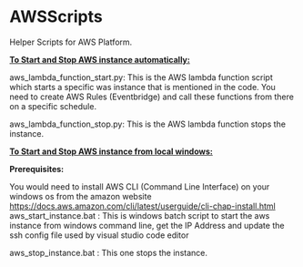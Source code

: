 # AWSScripts
Helper Scripts for AWS Platform.

<b><u>To Start and Stop AWS instance automatically:</u></b>

aws_lambda_function_start.py: 
  This is the AWS lambda function script which starts a specific was instance that is mentioned in the code. You need to create AWS Rules (Eventbridge) and call these functions from there on a specific schedule.

aws_lambda_function_stop.py: 
  This is the AWS lambda function stops the instance. 

<b><u>To Start and Stop AWS instance from local windows:</u></b>

<b>Prerequisites:</b>

You would need to install AWS CLI (Command Line Interface) on your windows os from the amazon website https://docs.aws.amazon.com/cli/latest/userguide/cli-chap-install.html
aws_start_instance.bat : 
  This is windows batch script to start the aws instance from windows command line, get the IP Address and update the ssh config file used by visual studio code editor 

aws_stop_instance.bat : 
  This one stops the instance.
